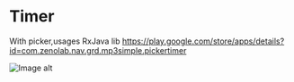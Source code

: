 # Timer
With picker,usages RxJava lib
https://play.google.com/store/apps/details?id=com.zenolab.nav.grd.mp3simple.pickertimer

![Image alt](https://a.radikal.ru/a17/1812/03/ebf10765fbf0.png)




